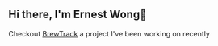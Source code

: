 ## Hi there, I'm Ernest Wong👋

Checkout [BrewTrack](https://brewtrack.ca/) a project I've been working on recently 





